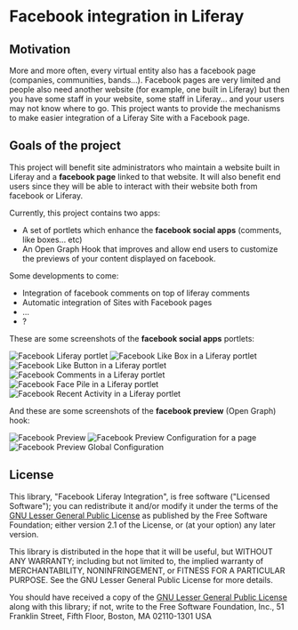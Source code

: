 # Facebook integration in Liferay

## Motivation
More and more often, every virtual entity also has a facebook page (companies, communities, bands...). Facebook pages are very limited and people also need another website (for example, one built in Liferay) but then you have some staff in your website, some staff in Liferay... and your users may not know where to go. This project wants to provide the mechanisms to make easier integration of a Liferay Site with a Facebook page.

## Goals of the project
This project will benefit site administrators who maintain a website built in Liferay and a **facebook page** linked to that website. It will also benefit end users since they will be able to interact with their website both from facebook or Liferay.

Currently, this project contains two apps:
 * A set of portlets which enhance the **facebook social apps** (comments, like boxes... etc)
 * An Open Graph Hook that improves and allow end users to customize the previews of your content displayed on facebook.

Some developments to come:

* Integration of facebook comments on top of liferay comments
* Automatic integration of Sites with Facebook pages
* ...
* ?

These are some screenshots of the **facebook social apps** portlets:

<img alt="Facebook Liferay portlet" src="https://github.com/juliocamarero/facebook-liferay-integration/raw/master/images/screenshots/social_apps/portlets.png" />

<img alt="Facebook Like Box in a Liferay portlet" src="https://github.com/juliocamarero/facebook-liferay-integration/raw/master/images/screenshots/social_apps/like-box.png" />

<img alt="Facebook Like Button in a Liferay portlet" src="https://github.com/juliocamarero/facebook-liferay-integration/raw/master/images/screenshots/social_apps/like-button.png" />

<img alt="Facebook Comments in a Liferay portlet" src="https://github.com/juliocamarero/facebook-liferay-integration/raw/master/images/screenshots/social_apps/comments.png" />

<img alt="Facebook Face Pile in a Liferay portlet" src="https://github.com/juliocamarero/facebook-liferay-integration/raw/master/images/screenshots/social_apps/facepile.png" />

<img alt="Facebook Recent Activity in a Liferay portlet" src="https://github.com/juliocamarero/facebook-liferay-integration/raw/master/images/screenshots/social_apps/recent-activity.png" />


And these are some screenshots of the **facebook preview** (Open Graph) hook:

<img alt="Facebook Preview" src="https://github.com/juliocamarero/facebook-liferay-integration/raw/master/images/screenshots/open_graph/facebook_preview.jpg" />

<img alt="Facebook Preview Configuration for a page" src="https://github.com/juliocamarero/facebook-liferay-integration/raw/master/images/screenshots/open_graph/facebook_preview_pages.jpg" />

<img alt="Facebook Preview Global Configuration" src="https://github.com/juliocamarero/facebook-liferay-integration/raw/master/images/screenshots/open_graph/facebook_preview_settings.jpg" />

## License

This library, "Facebook Liferay Integration", is free software ("Licensed Software"); you can redistribute it and/or modify it under the terms of the [GNU Lesser General Public License](http://www.gnu.org/licenses/lgpl-2.1.html) as published by the Free Software Foundation; either version 2.1 of the License, or (at your option) any later version.

This library is distributed in the hope that it will be useful, but WITHOUT ANY WARRANTY; including but not limited to, the implied warranty of MERCHANTABILITY, NONINFRINGEMENT, or FITNESS FOR A PARTICULAR PURPOSE. See the GNU Lesser General Public License for more details.

You should have received a copy of the [GNU Lesser General Public License](http://www.gnu.org/licenses/lgpl-2.1.html) along with this library; if not, write to the Free Software Foundation, Inc., 51 Franklin Street, Fifth Floor, Boston, MA 02110-1301 USA